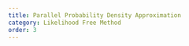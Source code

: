 ```yaml
---
title: Parallel Probability Density Approximation
category: Likelihood Free Method
order: 3
---
```



